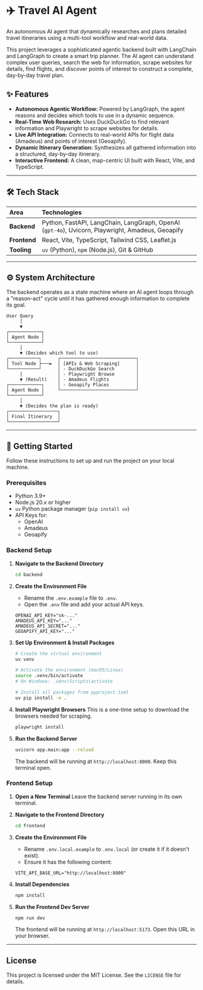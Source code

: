 # ✈️ Travel AI Agent

An autonomous AI agent that dynamically researches and plans detailed travel itineraries using a multi-tool workflow and real-world data.

[](https://opensource.org/licenses/MIT)
[](https://www.python.org/)
[](https://www.typescriptlang.org/)

This project leverages a sophisticated agentic backend built with LangChain and LangGraph to create a smart trip planner. The AI agent can understand complex user queries, search the web for information, scrape websites for details, find flights, and discover points of interest to construct a complete, day-by-day travel plan.

## ✨ Features

  - **Autonomous Agentic Workflow:** Powered by LangGraph, the agent reasons and decides which tools to use in a dynamic sequence.
  - **Real-Time Web Research:** Uses DuckDuckGo to find relevant information and Playwright to scrape websites for details.
  - **Live API Integration:** Connects to real-world APIs for flight data (Amadeus) and points of interest (Geoapify).
  - **Dynamic Itinerary Generation:** Synthesizes all gathered information into a structured, day-by-day itinerary.
  - **Interactive Frontend:** A clean, map-centric UI built with React, Vite, and TypeScript.

-----

## 🛠️ Tech Stack

| Area    | Technologies                                                                                             |
| :------ | :------------------------------------------------------------------------------------------------------- |
| **Backend** | Python, FastAPI, LangChain, LangGraph, OpenAI (`gpt-4o`), Uvicorn, Playwright, Amadeus, Geoapify         |
| **Frontend**| React, Vite, TypeScript, Tailwind CSS, Leaflet.js                                                        |
| **Tooling** | `uv` (Python), `npm` (Node.js), Git & GitHub                                                               |

-----

## ⚙️ System Architecture

The backend operates as a state machine where an AI agent loops through a "reason-act" cycle until it has gathered enough information to complete its goal.

```
User Query
     │
     ▼
┌────────────┐
│ Agent Node │
└────────────┘
     │
     ▼ (Decides which tool to use)
┌───────────┐      ┌────────────────────────────┐
│ Tool Node ├───►  │ [APIs & Web Scraping]      │
└───────────┘      │ - DuckDuckGo Search        │
     │             │ - Playwright Browse        │
     ▼ (Result)    │ - Amadeus Flights          │
┌────────────┐     │ - Geoapify Places          │
│ Agent Node │     └────────────────────────────┘
└────────────┘
     │
     ▼ (Decides the plan is ready)
┌──────────────────┐
│ Final Itinerary  │
└──────────────────┘
```

-----

## 🚀 Getting Started

Follow these instructions to set up and run the project on your local machine.

### Prerequisites

  - Python 3.9+
  - Node.js 20.x or higher
  - `uv` Python package manager (`pip install uv`)
  - API Keys for:
      - OpenAI
      - Amadeus
      - Geoapify

### Backend Setup

1.  **Navigate to the Backend Directory**

    ```bash
    cd backend
    ```

2.  **Create the Environment File**

      - Rename the `.env.example` file to `.env`.
      - Open the `.env` file and add your actual API keys.

    <!-- end list -->

    ```text
    OPENAI_API_KEY="sk-..."
    AMADEUS_API_KEY="..."
    AMADEUS_API_SECRET="..."
    GEOAPIFY_API_KEY="..."
    ```

3.  **Set Up Environment & Install Packages**

    ```bash
    # Create the virtual environment
    uv venv

    # Activate the environment (macOS/Linux)
    source .venv/bin/activate
    # On Windows: .venv\Scripts\activate

    # Install all packages from pyproject.toml
    uv pip install -e .
    ```

4.  **Install Playwright Browsers**
    This is a one-time setup to download the browsers needed for scraping.

    ```bash
    playwright install
    ```

5.  **Run the Backend Server**

    ```bash
    uvicorn app.main:app --reload
    ```

    The backend will be running at `http://localhost:8000`. Keep this terminal open.

### Frontend Setup

1.  **Open a New Terminal**
    Leave the backend server running in its own terminal.

2.  **Navigate to the Frontend Directory**

    ```bash
    cd frontend
    ```

3.  **Create the Environment File**

      - Rename `.env.local.example` to `.env.local` (or create it if it doesn't exist).
      - Ensure it has the following content:

    <!-- end list -->

    ```text
    VITE_API_BASE_URL="http://localhost:8000"
    ```

4.  **Install Dependencies**

    ```bash
    npm install
    ```

5.  **Run the Frontend Dev Server**

    ```bash
    npm run dev
    ```

    The frontend will be running at `http://localhost:5173`. Open this URL in your browser.

-----

## License

This project is licensed under the MIT License. See the `LICENSE` file for details.
